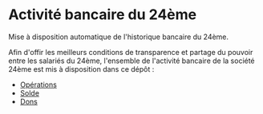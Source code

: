 # Activité bancaire du 24ème

Mise à disposition automatique de l'historique bancaire du 24ème.

Afin d'offir les meilleurs conditions de transparence et partage du pouvoir entre les salariés du 24ème, l'ensemble de l'activité bancaire de la société 24ème est mis à disposition dans ce dépôt :

- [Opérations](https://github.com/24eme/banque/blob/master/data/history.csv)
- [Solde](https://github.com/24eme/banque/blob/master/data/list.csv)
- [Dons](https://github.com/24eme/banque/blob/master/data/dons.csv)

